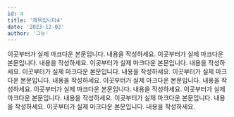 ```yaml
---
id: 4
title: '제목입니다4'
date: '2023-12-02'
author: '그누'
---
```


이곳부터가 실제 마크다운 본문입니다. 내용을 작성하세요.
이곳부터가 실제 마크다운 본문입니다. 내용을 작성하세요.
이곳부터가 실제 마크다운 본문입니다. 내용을 작성하세요.
이곳부터가 실제 마크다운 본문입니다. 내용을 작성하세요.
이곳부터가 실제 마크다운 본문입니다. 내용을 작성하세요.
이곳부터가 실제 마크다운 본문입니다. 내용을 작성하세요.
이곳부터가 실제 마크다운 본문입니다. 내용을 작성하세요.
이곳부터가 실제 마크다운 본문입니다. 내용을 작성하세요.
이곳부터가 실제 마크다운 본문입니다. 내용을 작성하세요.
이곳부터가 실제 마크다운 본문입니다. 내용을 작성하세요.
